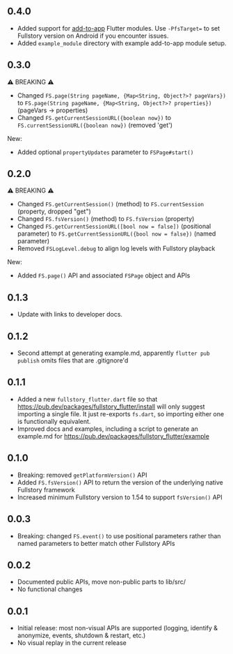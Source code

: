 ## 0.4.0

- Added support for [add-to-app](https://docs.flutter.dev/add-to-app#add-to-ios-applications) Flutter modules. Use `-PfsTarget=` to set Fullstory version on Android if you encounter issues.
- Added `example_module` directory with example add-to-app module setup.

## 0.3.0

⚠️ BREAKING ⚠️

- Changed `FS.page(String pageName, {Map<String, Object?>? pageVars})` to `FS.page(String pageName, {Map<String, Object?>? properties})` (pageVars -> properties)
- Changed `FS.getCurrentSessionURL({boolean now})` to `FS.currentSessionURL({boolean now})` (removed 'get')

New:

- Added optional `propertyUpdates` parameter to `FSPage#start()`

## 0.2.0

⚠️ BREAKING ⚠️

- Changed `FS.getCurrentSession()` (method) to `FS.currentSession` (property, dropped "get")
- Changed `FS.fsVersion()` (method) to `FS.fsVersion` (property)
- Changed `FS.getCurrentSessionURL([bool now = false])` (positional parameter) to `FS.getCurrentSessionURL({bool now = false})` (named parameter)
- Removed `FSLogLevel.debug` to align log levels with Fullstory playback

New:

- Added `FS.page()` API and associated `FSPage` object and APIs

## 0.1.3

- Update with links to developer docs.

## 0.1.2

- Second attempt at generating example.md, apparently `flutter pub publish` omits files that are .gitignore'd

## 0.1.1

- Added a new `fullstory_flutter.dart` file so that https://pub.dev/packages/fullstory_flutter/install will only suggest importing a single file. It just re-exports `fs.dart`, so importing either one is functionally equivalent.
- Improved docs and examples, including a script to generate an example.md for https://pub.dev/packages/fullstory_flutter/example

## 0.1.0

- Breaking: removed `getPlatformVersion()` API
- Added `FS.fsVersion()` API to return the version of the underlying native Fullstory framework
- Increased minimum Fullstory version to 1.54 to support `fsVersion()` API

## 0.0.3

- Breaking: changed `FS.event()` to use positional parameters rather than named parameters to better match other Fullstory APIs

## 0.0.2

- Documented public APIs, move non-public parts to lib/src/
- No functional changes

## 0.0.1

- Initial release: most non-visual APIs are supported (logging, identify & anonymize, events, shutdown & restart, etc.)
- No visual replay in the current release
